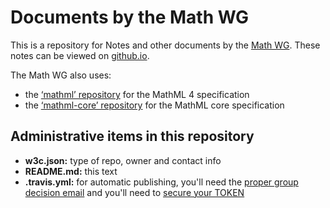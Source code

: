 
# Documents by the Math WG

This is a repository for Notes and other documents by the [Math WG](https://www.w3.org/Math/). These notes can be viewed on [github.io](https://w3c.github.io/mathml-docs/).

The Math WG also uses:
* the [‘mathml’ repository](https://github.com/w3c/mathml) for the MathML 4 specification
* the [‘mathml-core’ repository](https://github.com/w3c/mathml-core) for the MathML core specification

## Administrative items in this repository

* **w3c.json:** type of repo, owner and contact info
* **README.md:** this text
* **.travis.yml:** for automatic publishing, you'll need the [proper group decision email](https://github.com/w3c/echidna/wiki/How-to-use-Echidna-with-ReSpec-and-GitHub#working-group-approval) and you'll need to [secure your TOKEN](https://github.com/w3c/echidna/wiki/How-to-use-Echidna-with-ReSpec-and-GitHub#working-group-approval)
